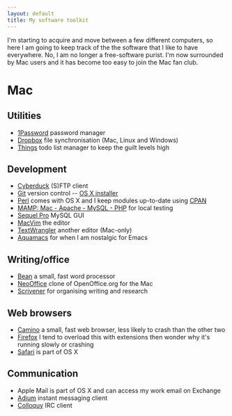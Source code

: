 ```yaml
---
layout: default
title: My software toolkit
---
```


I'm starting to acquire and move between a few different computers, so here I am going to keep track of the the software that I like to have everywhere. No, I am no longer a free-software purist. I'm now surrounded by Mac users and it has become too easy to join the Mac fan club.

# Mac

## Utilities

* [1Password](http://agilewebsolutions.com/products/1Password) password manager
* [Dropbox](http://www.dropbox.com/) file synchronisation (Mac, Linux and Windows)
* [Things](http://culturedcode.com/things/) todo list manager to keep the guilt levels high

## Development

* [Cyberduck](http://cyberduck.ch/) (S)FTP client
* [Git](http://git-scm.com/) version control -- [OS X installer](http://code.google.com/p/git-osx-installer/)
* [Perl](http://www.perl.org/) comes with OS X and I keep modules up-to-date using [CPAN](http://www.cpan.org/)
* [MAMP: Mac - Apache - MySQL - PHP](http://mamp.info/en/mamp/index.html) for local testing
* [Sequel Pro](http://www.sequelpro.com/) MySQL GUI
* [MacVim](http://code.google.com/p/macvim/) the editor
* [TextWrangler](http://www.barebones.com/products/textwrangler/) another editor (Mac-only)
* [Aquamacs](http://aquamacs.org/) for when I am nostalgic for Emacs

## Writing/office

* [Bean](http://www.bean-osx.com/Bean.html) a small, fast word processor
* [NeoOffice](http://www.neooffice.org/) clone of OpenOffice.org for the Mac
* [Scrivener](http://www.literatureandlatte.com/scrivener.html) for organising writing and research

## Web browsers

* [Camino](http://caminobrowser.org/) a small, fast web browser, less likely to crash than the other two
* [Firefox](http://www.mozilla.com/firefox/) I tend to overload this with extensions then wonder why it's running slowly or crashing
* [Safari](http://www.apple.com/safari/) is part of OS X

## Communication

* Apple Mail is part of OS X and can access my work email on Exchange
* [Adium](http://www.adium.im/) instant messaging client
* [Colloquy](http://colloquy.info/) IRC client
